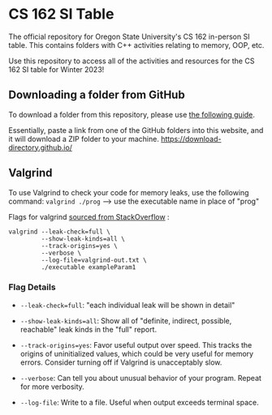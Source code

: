 # CS 162 SI Table

The official repository for Oregon State University's CS 162 in-person SI table.  This contains folders with C++ activities relating to memory, OOP, etc.

Use this repository to access all of the activities and resources for the CS 162 SI table for Winter 2023!

## Downloading a folder from GitHub
To download a folder from this repository, please use [the following guide](https://www.wikihow.com/Download-a-GitHub-Folder).

Essentially, paste a link from one of the GitHub folders into this website, and it will download a ZIP folder to your machine.
https://download-directory.github.io/

## Valgrind
To use Valgrind to check your code for memory leaks, use the following command:
`valgrind ./prog` --> use the executable name in place of "prog"

Flags for valgrind [sourced from StackOverflow](https://stackoverflow.com/questions/5134891/how-do-i-use-valgrind-to-find-memory-leaks) :
```
valgrind --leak-check=full \
         --show-leak-kinds=all \
         --track-origins=yes \
         --verbose \
         --log-file=valgrind-out.txt \
         ./executable exampleParam1
```

### Flag Details
* `--leak-check=full`: "each individual leak will be shown in detail"

* `--show-leak-kinds=all`: Show all of "definite, indirect, possible, reachable" leak kinds in the "full" report.

* `--track-origins=yes`: Favor useful output over speed. This tracks the origins of uninitialized values, which could be very useful for memory errors. Consider turning off if Valgrind is unacceptably slow.

* `--verbose`: Can tell you about unusual behavior of your program. Repeat for more verbosity.

* `--log-file`: Write to a file. Useful when output exceeds terminal space.
